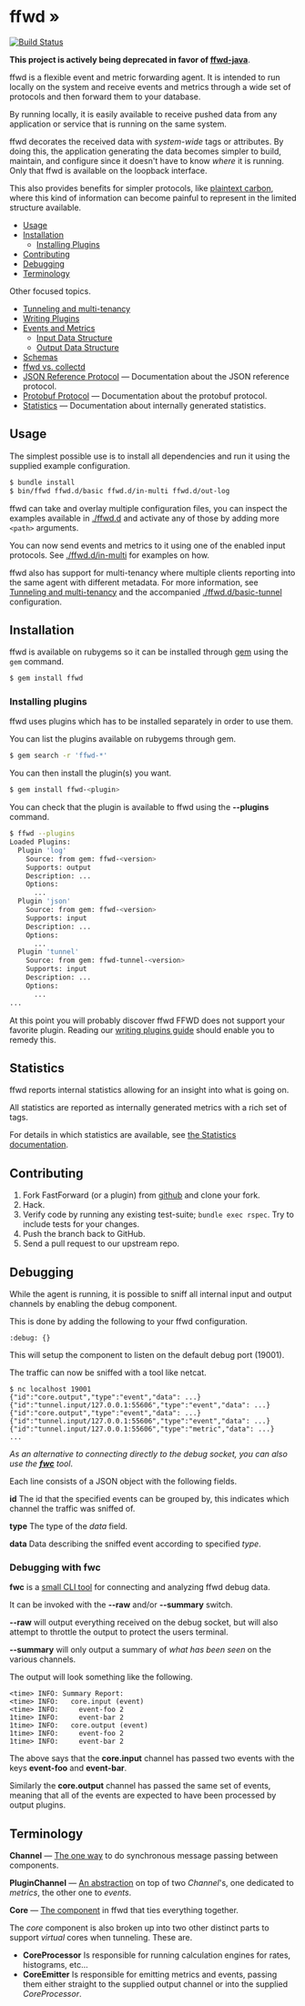 # ffwd &#187;

[![Build Status](https://travis-ci.org/spotify/ffwd.svg?branch=master)](https://travis-ci.org/spotify/ffwd)

**This project is actively being deprecated in favor of [ffwd-java](https://github.com/spotify/ffwd-java)**.

ffwd is a flexible event and metric forwarding agent.
It is intended to run locally on the system and receive events and metrics
through a wide set of protocols and then forward them to your database.

By running locally, it is easily available to receive pushed data from
any application or service that is running on the same system.

ffwd decorates the received data with _system-wide_ tags or attributes.
By doing this, the application generating the data becomes simpler to build,
maintain, and configure since it doesn't have to know _where_ it is running.
Only that ffwd is available on the loopback interface.

This also provides benefits for simpler protocols, like [plaintext carbon](https://graphite.readthedocs.io/en/latest/feeding-carbon.html#the-plaintext-protocol),
where this kind of information can become painful to represent in the limited
structure available.

- [Usage](#usage)
- [Installation](#installation)
  - [Installing Plugins](#installing-plugins)
- [Contributing](#contributing)
- [Debugging](#debugging)
- [Terminology](#terminology)

Other focused topics.

- [Tunneling and multi-tenancy](docs/tunneling-and-multi-tenancy.md)
- [Writing Plugins](docs/writing-plugins.md)
- [Events and Metrics](docs/events-and-metrics.md)
  - [Input Data Structure](docs/events-and-metrics.md#input-data-structure)
  - [Output Data Structure](docs/events-and-metrics.md#output-data-structure)
- [Schemas](docs/schemas.md)
- [ffwd vs. collectd](docs/vs-collectd.md)
- [JSON Reference Protocol](docs/json-protocol.md)
  &mdash; Documentation about the JSON reference protocol.
- [Protobuf Protocol](docs/protobuf-protocol.md)
  &mdash; Documentation about the protobuf protocol.
- [Statistics](docs/statistics.md) &mdash; Documentation about internally
  generated statistics.

## Usage

The simplest possible use is to install all dependencies and run it using the
supplied example configuration.

```bash
$ bundle install
$ bin/ffwd ffwd.d/basic ffwd.d/in-multi ffwd.d/out-log
```

ffwd can take and overlay multiple configuration files, you can inspect the
examples available in [./ffwd.d](/ffwd.d) and activate any of those by adding
more `<path>` arguments.

You can now send events and metrics to it using one of the enabled input
protocols.
See [./ffwd.d/in-multi](/ffwd.d/in-multi) for examples on how.

ffwd also has support for multi-tenancy where multiple clients reporting into the
same agent with different metadata.
For more information, see
[Tunneling and multi-tenancy](docs/tunneling-and-multi-tenancy.md) and the
accompanied [./ffwd.d/basic-tunnel](/ffwd.d/basic-tunnel) configuration.

## Installation

ffwd is available on rubygems so it can be installed through
[gem](https://rubygems.org) using the `gem` command.

```bash
$ gem install ffwd
```

### Installing plugins

ffwd uses plugins which has to be installed separately in order to use them.

You can list the plugins available on rubygems through gem.

```bash
$ gem search -r 'ffwd-*'
```

You can then install the plugin(s) you want.

```bash
$ gem install ffwd-<plugin>
```

You can check that the plugin is available to ffwd using the **--plugins**
command.

```bash
$ ffwd --plugins
Loaded Plugins:
  Plugin 'log'
    Source: from gem: ffwd-<version>
    Supports: output
    Description: ...
    Options:
      ...
  Plugin 'json'
    Source: from gem: ffwd-<version>
    Supports: input
    Description: ...
    Options:
      ...
  Plugin 'tunnel'
    Source: from gem: ffwd-tunnel-<version>
    Supports: input
    Description: ...
    Options:
      ...
...
```

At this point you will probably discover ffwd FFWD does not support your
favorite plugin.
Reading our [writing plugins guide](docs/writing-plugins.md) should enable you
to remedy this.

## Statistics

ffwd reports internal statistics allowing for an insight into what is going on.

All statistics are reported as internally generated metrics with a rich set of
tags.

For details in which statistics are available, see [the Statistics
documentation](docs/statistics.md).

## Contributing

1. Fork FastForward (or a plugin) from
   [github](https://github.com/spotify/ffwd) and clone your fork.
2. Hack.
3. Verify code by running any existing test-suite; `bundle exec rspec`.
   Try to include tests for your changes.
4. Push the branch back to GitHub.
5. Send a pull request to our upstream repo.

## Debugging

While the agent is running, it is possible to sniff all internal input and
output channels by enabling the debug component.

This is done by adding the following to your ffwd configuration.

```
:debug: {}
```

This will setup the component to listen on the default debug port (19001).

The traffic can now be sniffed with a tool like netcat.

```
$ nc localhost 19001
{"id":"core.output","type":"event","data": ...}
{"id":"tunnel.input/127.0.0.1:55606","type":"event","data": ...}
{"id":"core.output","type":"event","data": ...}
{"id":"tunnel.input/127.0.0.1:55606","type":"event","data": ...}
{"id":"tunnel.input/127.0.0.1:55606","type":"metric","data": ...}
...
```

_As an alternative to connecting directly to the debug socket, you can also use
the [**fwc**](#debugging-with-fwc) tool_.

Each line consists of a JSON object with the following fields.

**id** The id that the specified events can be grouped by, this indicates
which channel the traffic was sniffed of.

**type** The type of the _data_ field.

**data** Data describing the sniffed event according to specified _type_.

### Debugging with fwc

**fwc** is a [small CLI tool](lib/fwc.rb) for connecting and analyzing ffwd
debug data.

It can be invoked with the **--raw** and/or **--summary** switch.

**--raw** will output everything received on the debug socket, but will also
attempt to throttle the output to protect the users terminal.

**--summary** will only output a summary of _what has been seen_ on the various
channels.

The output will look something like the following.

```
<time> INFO: Summary Report:
<time> INFO:   core.input (event)
<time> INFO:     event-foo 2
1time> INFO:     event-bar 2
1time> INFO:   core.output (event)
1time> INFO:     event-foo 2
1time> INFO:     event-bar 2
```

The above says that the **core.input** channel has passed two events with the
keys **event-foo** and **event-bar**.

Similarly the **core.output** channel has passed the same set of events,
meaning that all of the events are expected to have been processed by output
plugins.

## Terminology

**Channel** &mdash; [The one way](lib/ffwd/channel.rb) to do synchronous
message passing between components.

**PluginChannel** &mdash; [An abstraction](lib/ffwd/plugin_channel.rb) on
top of two _Channel_'s, one dedicated to _metrics_, the other one to _events_.

**Core** &mdash; [The component](lib/ffwd/core.rb) in ffwd that ties
everything together.

The _core_ component is also broken up into two other distinct parts to support
_virtual_ cores when tunneling. These are.

- **CoreProcessor** Is responsible for running calculation engines for rates,
  histograms, etc...
- **CoreEmitter** Is responsible for emitting metrics and events, passing them
  either straight to the supplied output channel or into the supplied
  _CoreProcessor_.
